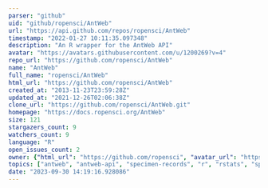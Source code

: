 ```yaml
---
parser: "github"
uid: "github/ropensci/AntWeb"
url: "https://api.github.com/repos/ropensci/AntWeb"
timestamp: "2022-01-27 10:11:35.097348"
description: "An R wrapper for the AntWeb API"
avatar: "https://avatars.githubusercontent.com/u/1200269?v=4"
repo_url: "https://github.com/ropensci/AntWeb"
name: "AntWeb"
full_name: "ropensci/AntWeb"
html_url: "https://github.com/ropensci/AntWeb"
created_at: "2013-11-23T23:59:28Z"
updated_at: "2021-12-26T02:06:38Z"
clone_url: "https://github.com/ropensci/AntWeb.git"
homepage: "https://docs.ropensci.org/AntWeb"
size: 121
stargazers_count: 9
watchers_count: 9
language: "R"
open_issues_count: 2
owner: {"html_url": "https://github.com/ropensci", "avatar_url": "https://avatars.githubusercontent.com/u/1200269?v=4", "login": "ropensci", "type": "Organization"}
topics: ["antweb", "antweb-api", "specimen-records", "r", "rstats", "spocc", "r-package", "data-access"]
date: "2023-09-30 14:19:16.928086"
---
```

